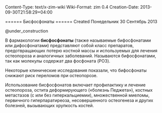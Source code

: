 Content-Type: text/x-zim-wiki
Wiki-Format: zim 0.4
Creation-Date: 2013-09-30T21:58:29+04:00

====== Бисфосфонаты ======
Created Понедельник 30 Сентябрь 2013

@under_construction

В фармакологии **бисфосфонаты** (также называемые бифосфонатами или дифосфонатами) представляют собой класс препаратов, предотвращающих потерю костной массы и используемых для лечения остеопороза и аналогичных заболеваний. Называются бифосфонатами, так как молекулы содержат два фосфоната (PO3).

Некоторые клинические исследования показали, что бифосфонаты снижают риск переломов при остеопорозе.

Использование бисфосфонатов включает профилактику и лечение остеопороза, остита деформирующего («болезнь Педжета»), костных метастазов (с или без гиперкальциемии), множественной миеломы, первичного гиперпаратиреоза, несовершенного остеогенеза и других болезней, вызывающих хрупкость костей.
